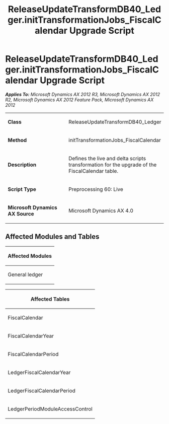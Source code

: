 ﻿---
title: ReleaseUpdateTransformDB40_Ledger.initTransformationJobs_FiscalCalendar Upgrade Script
TOCTitle: ReleaseUpdateTransformDB40_Ledger.initTransformationJobs_FiscalCalendar Upgrade Script
ms:assetid: 4d6c03cd-eca7-8a0f-475b-edfc9b792495
ms:mtpsurl: https://msdn.microsoft.com/en-us/library/JJ685436(v=AX.60)
ms:contentKeyID: 49708142
ms.date: 05/18/2015
mtps_version: v=AX.60
---

# ReleaseUpdateTransformDB40\_Ledger.initTransformationJobs\_FiscalCalendar Upgrade Script 


_**Applies To:** Microsoft Dynamics AX 2012 R3, Microsoft Dynamics AX 2012 R2, Microsoft Dynamics AX 2012 Feature Pack, Microsoft Dynamics AX 2012_

<table>
<colgroup>
<col style="width: 50%" />
<col style="width: 50%" />
</colgroup>
<tbody>
<tr class="odd">
<td><p><strong>Class</strong></p></td>
<td><p>ReleaseUpdateTransformDB40_Ledger</p></td>
</tr>
<tr class="even">
<td><p><strong>Method</strong></p></td>
<td><p>initTransformationJobs_FiscalCalendar</p></td>
</tr>
<tr class="odd">
<td><p><strong>Description</strong></p></td>
<td><p>Defines the live and delta scripts transformation for the upgrade of the FiscalCalendar table.</p></td>
</tr>
<tr class="even">
<td><p><strong>Script Type</strong></p></td>
<td><p>Preprocessing 60: Live</p></td>
</tr>
<tr class="odd">
<td><p><strong>Microsoft Dynamics AX Source</strong></p></td>
<td><p>Microsoft Dynamics AX 4.0</p></td>
</tr>
</tbody>
</table>


## Affected Modules and Tables

<table>
<colgroup>
<col style="width: 100%" />
</colgroup>
<thead>
<tr class="header">
<th><p>Affected Modules</p></th>
</tr>
</thead>
<tbody>
<tr class="odd">
<td><p>General ledger</p></td>
</tr>
</tbody>
</table>


<table>
<colgroup>
<col style="width: 100%" />
</colgroup>
<thead>
<tr class="header">
<th><p>Affected Tables</p></th>
</tr>
</thead>
<tbody>
<tr class="odd">
<td><p>FiscalCalendar</p></td>
</tr>
<tr class="even">
<td><p>FiscalCalendarYear</p></td>
</tr>
<tr class="odd">
<td><p>FiscalCalendarPeriod</p></td>
</tr>
<tr class="even">
<td><p>LedgerFiscalCalendarYear</p></td>
</tr>
<tr class="odd">
<td><p>LedgerFiscalCalendarPeriod</p></td>
</tr>
<tr class="even">
<td><p>LedgerPeriodModuleAccessControl</p></td>
</tr>
</tbody>
</table>

  


